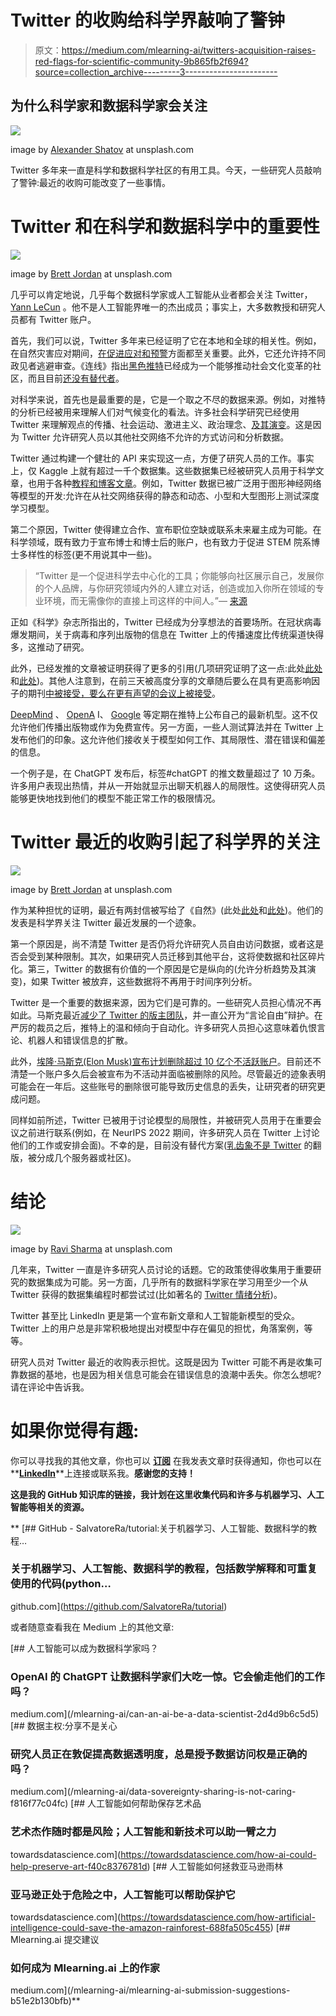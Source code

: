 # Twitter 的收购给科学界敲响了警钟

> 原文：<https://medium.com/mlearning-ai/twitters-acquisition-raises-red-flags-for-scientific-community-9b865fb2f694?source=collection_archive---------3----------------------->

## 为什么科学家和数据科学家会关注

![](img/4bd6469fb841d45c8d1bad451673e5cc.png)

image by [Alexander Shatov](https://unsplash.com/@alexbemore) at unsplash.com

Twitter 多年来一直是科学和数据科学社区的有用工具。今天，一些研究人员敲响了警钟:最近的收购可能改变了一些事情。

# Twitter 和在科学和数据科学中的重要性

![](img/a4bff7ad61d49a03a4a2c47cbd2fdbdb.png)

image by [Brett Jordan](https://unsplash.com/@brett_jordan) at unsplash.com

几乎可以肯定地说，几乎每个数据科学家或人工智能从业者都会关注 Twitter， [Yann LeCun](https://twitter.com/ylecun) 。他不是人工智能界唯一的杰出成员；事实上，大多数教授和研究人员都有 Twitter 账户。

首先，我们可以说，Twitter 多年来已经证明了它在本地和全球的相关性。例如，在自然灾害应对期间，[在促进应对和预警](https://www.science.org/doi/10.1126/sciadv.1500779)方面都至关重要。此外，它还允许持不同政见者逃避审查。《连线》指出[黑色推特](https://en.wikipedia.org/wiki/Black_Twitter#Reciprocity_and_community)已经成为一个能够推动社会文化变革的社区，而且目前[还没有替代者](https://www.wired.com/story/black-twitter-elon-musk/)。

对科学来说，首先也是最重要的是，它是一个取之不尽的数据来源。例如，对推特的分析已经被用来理解人们对气候变化的看法。许多社会科学研究已经使用 Twitter 来理解观点的传播、社会运动、激进主义、政治理念、[及其演变](https://www.nature.com/articles/s41598-017-18007-4)。这是因为 Twitter 允许研究人员以其他社交网络不允许的方式访问和分析数据。

Twitter 通过构建一个健壮的 API 来实现这一点，方便了研究人员的工作。事实上，仅 Kaggle 上就有超过一千个数据集。这些数据集已经被研究人员用于科学文章，也用于各种[教程和博客文章](https://towardsdatascience.com/how-do-data-scientists-use-twitter-let-us-count-the-ways-50494e2a95c8)。例如，Twitter 数据已被广泛用于图形神经网络等模型的开发:允许在从社交网络获得的静态和动态、小型和大型图形上测试深度学习模型。

第二个原因，Twitter 使得建立合作、宣布职位空缺或联系未来雇主成为可能。在科学领域，既有致力于宣布博士和博士后的账户，也有致力于促进 STEM 院系博士多样性的标签(更不用说其中一些)。

> “Twitter 是一个促进科学去中心化的工具；你能够向社区展示自己，发展你的个人品牌，与你研究领域内外的人建立对话，创造或加入你所在领域的专业环境，而无需像你的直接上司这样的中间人。”— [来源](https://www.ncbi.nlm.nih.gov/pmc/articles/PMC7010239/)

正如《科学》杂志所指出的，Twitter 已经成为分享想法的首要场所。在冠状病毒爆发期间，关于病毒和序列出版物的信息在 Twitter 上的传播速度比传统渠道快得多，这推动了研究。

此外，已经发推的文章被证明获得了更多的引用(几项研究证明了这一点:此处[此处](https://pubmed.ncbi.nlm.nih.gov/34428984/)和[此处](https://www.sciencedirect.com/science/article/abs/pii/S0003497520308602))。其他人注意到，在前三天被高度分享的文章随后要么在具有更高影响因子的期刊[中被接受，要么在更有声望的会议上被接受](https://www.labsexplorer.com/c/twitter-and-scientists-a-love-story_185)。

[DeepMind](https://twitter.com/DeepMind) 、 [OpenA](https://twitter.com/OpenAI) I、 [Google](https://twitter.com/GoogleAI) 等定期在推特上公布自己的最新机型。这不仅允许他们传播出版物或作为免费宣传。另一方面，一些人测试算法并在 Twitter 上发布他们的印象。这允许他们接收关于模型如何工作、其局限性、潜在错误和偏差的信息。

一个例子是，在 ChatGPT 发布后，标签#chatGPT 的推文数量超过了 10 万条。许多用户表现出热情，并从一开始就显示出聊天机器人的局限性。这使得研究人员能够更快地找到他们的模型不能正常工作的极限情况。

# Twitter 最近的收购引起了科学界的关注

![](img/3170f4f96caccab971680237dec61b46.png)

image by [Brett Jordan](https://unsplash.com/@brett_jordan) at unsplash.com

作为某种担忧的证明，最近有两封信被写给了《自然》(此处[此处](https://www.nature.com/articles/d41586-022-04362-4)和[此处](https://www.nature.com/articles/d41586-022-04361-5))。他们的发表是科学界关注 Twitter 最近发展的一个迹象。

第一个原因是，尚不清楚 Twitter 是否仍将允许研究人员自由访问数据，或者这是否会受到某种限制。其次，如果研究人员迁移到其他平台，这将使数据和社区碎片化。第三，Twitter 的数据有价值的一个原因是它是纵向的(允许分析趋势及其演变)，如果 Twitter 被放弃，这些数据将不再用于时间序列分析。

Twitter 是一个重要的数据来源，因为它们是可靠的。一些研究人员担心情况不再如此。马斯克最近[减少了 Twitter 的版主团队](https://fortune.com/2022/11/29/elon-musk-twitter-apple-tyranny-free-speech/)，并一直公开为“言论自由”辩护。在严厉的裁员之后，推特上的温和倾向于自动化。许多研究人员担心这意味着仇恨言论、机器人和错误信息的扩散。

此外，[埃隆·马斯克(Elon Musk)宣布计划删除超过 10 亿个不活跃账户](https://www.businessinsider.com/elon-musk-delete-inactive-twitter-accounts-free-up-handles-2022-12?r=US&IR=T)。目前还不清楚一个账户多久后会被宣布为不活动并面临被删除的风险。尽管最近的迹象表明可能会在一年后。这些账号的删除很可能导致历史信息的丢失，让研究者的研究更成问题。

同样如前所述，Twitter 已被用于讨论模型的局限性，并被研究人员用于在重要会议之前进行联系(例如，在 NeurIPS 2022 期间，许多研究人员在 Twitter 上讨论他们的工作或安排会面)。不幸的是，目前没有替代方案([乳齿象不是 Twitter](https://thewire.in/tech/why-mastodon-cant-be-a-replacement-for-twitter) 的翻版，被分成几个服务器或社区)。

# 结论

![](img/884410194c549720a99a54f9f177b429.png)

image by [Ravi Sharma](https://unsplash.com/@ravinepz) at unsplash.com

几年来，Twitter 一直是许多研究人员讨论的话题。它的政策使得收集用于重要研究的数据集成为可能。另一方面，几乎所有的数据科学家在学习用至少一个从 Twitter 获得的数据集编程时都尝试过(比如著名的 [Twitter 情绪分析](https://www.kaggle.com/datasets/crowdflower/twitter-airline-sentiment))。

Twitter 甚至比 LinkedIn 更是第一个宣布新文章和人工智能新模型的受众。Twitter 上的用户总是非常积极地提出对模型中存在偏见的担忧，角落案例，等等。

研究人员对 Twitter 最近的收购表示担忧。这既是因为 Twitter 可能不再是收集可靠数据的基地，也是因为相关信息可能会在错误信息的浪潮中丢失。你怎么想呢?请在评论中告诉我。

# 如果你觉得有趣:

你可以寻找我的其他文章，你也可以 [**订阅**](https://salvatore-raieli.medium.com/subscribe) 在我发表文章时获得通知，你也可以在**[**LinkedIn**](https://www.linkedin.com/in/salvatore-raieli/)**上连接或联系我。**感谢您的支持！**

**这是我的 GitHub 知识库的链接，我计划在这里收集代码和许多与机器学习、人工智能等相关的资源。**

**[](https://github.com/SalvatoreRa/tutorial) [## GitHub - SalvatoreRa/tutorial:关于机器学习、人工智能、数据科学的教程…

### 关于机器学习、人工智能、数据科学的教程，包括数学解释和可重复使用的代码(python…

github.com](https://github.com/SalvatoreRa/tutorial) 

或者随意查看我在 Medium 上的其他文章:

[](/mlearning-ai/can-an-ai-be-a-data-scientist-2d4d9b6c5d5) [## 人工智能可以成为数据科学家吗？

### OpenAI 的 ChatGPT 让数据科学家们大吃一惊。它会偷走他们的工作吗？

medium.com](/mlearning-ai/can-an-ai-be-a-data-scientist-2d4d9b6c5d5) [](/mlearning-ai/data-sovereignty-sharing-is-not-caring-f816f77c04fc) [## 数据主权:分享不是关心

### 研究人员正在敦促提高数据透明度，总是授予数据访问权是正确的吗？

medium.com](/mlearning-ai/data-sovereignty-sharing-is-not-caring-f816f77c04fc) [](https://towardsdatascience.com/how-ai-could-help-preserve-art-f40c8376781d) [## 人工智能如何帮助保存艺术品

### 艺术杰作随时都是风险；人工智能和新技术可以助一臂之力

towardsdatascience.com](https://towardsdatascience.com/how-ai-could-help-preserve-art-f40c8376781d) [](https://towardsdatascience.com/how-artificial-intelligence-could-save-the-amazon-rainforest-688fa505c455) [## 人工智能如何拯救亚马逊雨林

### 亚马逊正处于危险之中，人工智能可以帮助保护它

towardsdatascience.com](https://towardsdatascience.com/how-artificial-intelligence-could-save-the-amazon-rainforest-688fa505c455) [](/mlearning-ai/mlearning-ai-submission-suggestions-b51e2b130bfb) [## Mlearning.ai 提交建议

### 如何成为 Mlearning.ai 上的作家

medium.com](/mlearning-ai/mlearning-ai-submission-suggestions-b51e2b130bfb)**